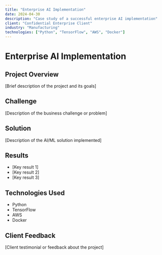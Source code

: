 ```yaml
---
title: "Enterprise AI Implementation"
date: 2024-04-30
description: "Case study of a successful enterprise AI implementation"
client: "Confidential Enterprise Client"
industry: "Manufacturing"
technologies: ["Python", "TensorFlow", "AWS", "Docker"]
---
```


# Enterprise AI Implementation

## Project Overview

[Brief description of the project and its goals]

## Challenge

[Description of the business challenge or problem]

## Solution

[Description of the AI/ML solution implemented]

## Results

- [Key result 1]
- [Key result 2]
- [Key result 3]

## Technologies Used

- Python
- TensorFlow
- AWS
- Docker

## Client Feedback

[Client testimonial or feedback about the project] 